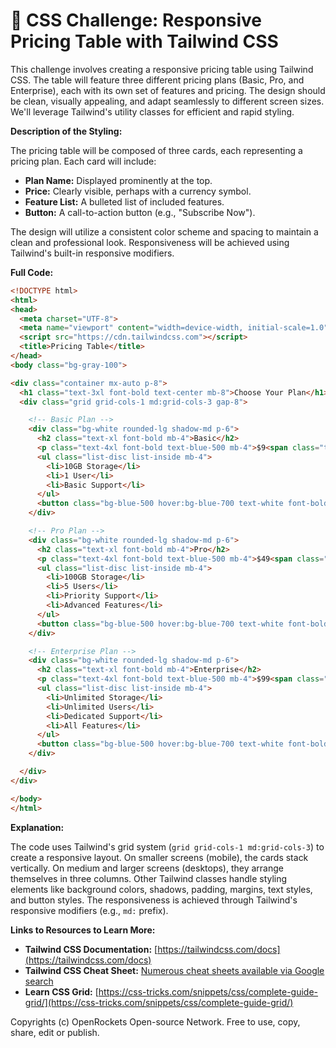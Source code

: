# 🐞 CSS Challenge:  Responsive Pricing Table with Tailwind CSS


This challenge involves creating a responsive pricing table using Tailwind CSS.  The table will feature three different pricing plans (Basic, Pro, and Enterprise), each with its own set of features and pricing.  The design should be clean, visually appealing, and adapt seamlessly to different screen sizes.  We'll leverage Tailwind's utility classes for efficient and rapid styling.

**Description of the Styling:**

The pricing table will be composed of three cards, each representing a pricing plan.  Each card will include:

* **Plan Name:**  Displayed prominently at the top.
* **Price:**  Clearly visible, perhaps with a currency symbol.
* **Feature List:**  A bulleted list of included features.
* **Button:** A call-to-action button (e.g., "Subscribe Now").

The design will utilize a consistent color scheme and spacing to maintain a clean and professional look.  Responsiveness will be achieved using Tailwind's built-in responsive modifiers.


**Full Code:**

```html
<!DOCTYPE html>
<html>
<head>
  <meta charset="UTF-8">
  <meta name="viewport" content="width=device-width, initial-scale=1.0">
  <script src="https://cdn.tailwindcss.com"></script>
  <title>Pricing Table</title>
</head>
<body class="bg-gray-100">

<div class="container mx-auto p-8">
  <h1 class="text-3xl font-bold text-center mb-8">Choose Your Plan</h1>
  <div class="grid grid-cols-1 md:grid-cols-3 gap-8">

    <!-- Basic Plan -->
    <div class="bg-white rounded-lg shadow-md p-6">
      <h2 class="text-xl font-bold mb-4">Basic</h2>
      <p class="text-4xl font-bold text-blue-500 mb-4">$9<span class="text-lg">/mo</span></p>
      <ul class="list-disc list-inside mb-4">
        <li>10GB Storage</li>
        <li>1 User</li>
        <li>Basic Support</li>
      </ul>
      <button class="bg-blue-500 hover:bg-blue-700 text-white font-bold py-2 px-4 rounded">Subscribe</button>
    </div>

    <!-- Pro Plan -->
    <div class="bg-white rounded-lg shadow-md p-6">
      <h2 class="text-xl font-bold mb-4">Pro</h2>
      <p class="text-4xl font-bold text-blue-500 mb-4">$49<span class="text-lg">/mo</span></p>
      <ul class="list-disc list-inside mb-4">
        <li>100GB Storage</li>
        <li>5 Users</li>
        <li>Priority Support</li>
        <li>Advanced Features</li>
      </ul>
      <button class="bg-blue-500 hover:bg-blue-700 text-white font-bold py-2 px-4 rounded">Subscribe</button>
    </div>

    <!-- Enterprise Plan -->
    <div class="bg-white rounded-lg shadow-md p-6">
      <h2 class="text-xl font-bold mb-4">Enterprise</h2>
      <p class="text-4xl font-bold text-blue-500 mb-4">$99<span class="text-lg">/mo</span></p>
      <ul class="list-disc list-inside mb-4">
        <li>Unlimited Storage</li>
        <li>Unlimited Users</li>
        <li>Dedicated Support</li>
        <li>All Features</li>
      </ul>
      <button class="bg-blue-500 hover:bg-blue-700 text-white font-bold py-2 px-4 rounded">Subscribe</button>
    </div>

  </div>
</div>

</body>
</html>
```

**Explanation:**

The code uses Tailwind's grid system (`grid grid-cols-1 md:grid-cols-3`) to create a responsive layout.  On smaller screens (mobile), the cards stack vertically. On medium and larger screens (desktops), they arrange themselves in three columns.  Other Tailwind classes handle styling elements like background colors, shadows, padding, margins, text styles, and button styles.  The responsiveness is achieved through Tailwind's responsive modifiers (e.g., `md:` prefix).


**Links to Resources to Learn More:**

* **Tailwind CSS Documentation:** [https://tailwindcss.com/docs](https://tailwindcss.com/docs)
* **Tailwind CSS Cheat Sheet:** [Numerous cheat sheets available via Google search](Search "Tailwind CSS Cheat Sheet")
* **Learn CSS Grid:** [https://css-tricks.com/snippets/css/complete-guide-grid/](https://css-tricks.com/snippets/css/complete-guide-grid/)


Copyrights (c) OpenRockets Open-source Network. Free to use, copy, share, edit or publish.

